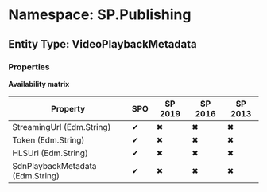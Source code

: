 # Namespace: SP.Publishing
## Entity Type: VideoPlaybackMetadata

### Properties

**Availability matrix**

Property | SPO | SP 2019 | SP 2016 | SP 2013
----------|-----|---------|---------|--------
StreamingUrl (Edm.String) | ✔ | ✖ | ✖ | ✖
Token (Edm.String) | ✔ | ✖ | ✖ | ✖
HLSUrl (Edm.String) | ✔ | ✖ | ✖ | ✖
SdnPlaybackMetadata (Edm.String) | ✔ | ✖ | ✖ | ✖


